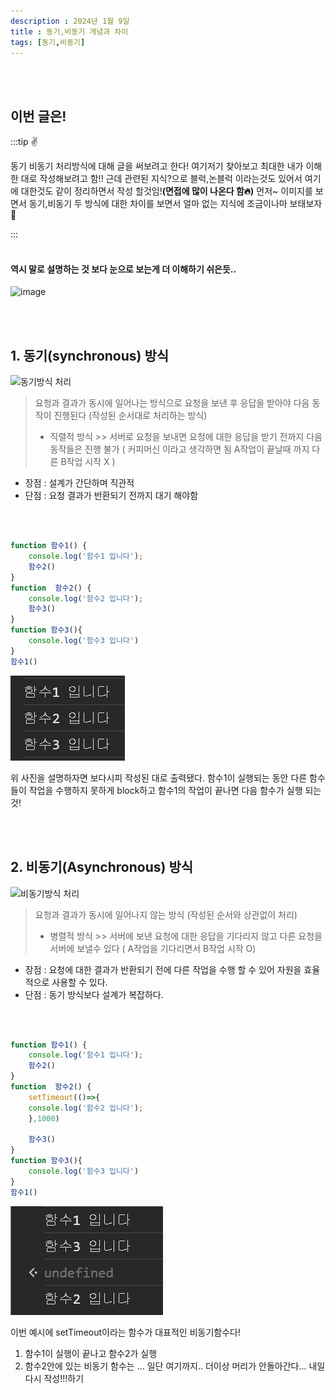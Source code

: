 ```yaml
---
description : 2024년 1월 9일
title : 동기,비동기 개념과 차이
tags: [동기,비동기]
---
```

<br /><br />

## 이번 글은!

:::tip ✌️

동기 비동기 처리방식에 대해 글을 써보려고 한다! 여기저기 찾아보고 최대한 내가 이해한 대로 작성해보려고 함!! 근데 관련된 지식?으로 블럭,논블럭 이라는것도 있어서 여기에 대한것도 같이 정리하면서 작성 할것임!**(면접에 많이 나온다 함🔥)** 먼저~ 이미지를 보면서 동기,비동기 두 방식에 대한 차이를 보면서 얼마 없는 지식에 조금이나마 보태보자👀

:::
<br /><br />

#### 역시 말로 설명하는 것 보다 눈으로 보는게 더 이해하기 쉬은듯..

![image](https://velog.velcdn.com/images/daybreak/post/b7589efe-2188-4fc4-91ba-943a11d8f93a/%E1%84%83%E1%85%A9%E1%86%BC%E1%84%80%E1%85%B5%20%E1%84%87%E1%85%B5%E1%84%83%E1%85%A9%E1%86%BC%E1%84%80%E1%85%B5.jpg)


<br /><br />

## 1. 동기(synchronous) 방식

![동기방식 처리](https://oopy.lazyrockets.com/api/v2/notion/image?src=https%3A%2F%2Fs3-us-west-2.amazonaws.com%2Fsecure.notion-static.com%2F18cbcc9a-5d5c-4fdd-ab65-8471f38f13de%2FUntitled.png&blockId=5bee3723-7dd3-4be3-8cc6-20fa085e308a)
> 요청과 결과가 동시에 일어나는 방식으로 요청을 보낸 후 응답을 받아야 다음 동작이 진행된다 (작성된 순서대로 처리하는 방식)
>   - 직렬적 방식 >> 서버로 요청을 보내면 요청에 대한 응답을 받기 전까지 다음 동작들은 진행 불가 ( 커피머신 이라고 생각하면 됨 A작업이 끝날때 까지 다른 B작업 시작 X )

- 장점 : 설계가 간단하며 직관적
- 단점 : 요청 결과가 반환되기 전까지 대기 해야함


<br /><br />

```js title='동기방식 예시 코드'
function 함수1() {
    console.log('함수1 입니다');
    함수2()
}
function  함수2() {
    console.log('함수2 입니다');
    함수3()
}
function 함수3(){
    console.log('함수3 입니다')
}
함수1()
```
![Alt text](image-3.png)

위 사진을 설명하자면 보다시피 작성된 대로 출력됐다. 함수1이 실행되는 동안 다른 함수들이 작업을 수행하지 못하게 block하고 함수1의 작업이 끝나면 다음 함수가 실행 되는 것!  

<br /><br />


## 2. 비동기(Asynchronous) 방식

![비동기방식 처리](https://oopy.lazyrockets.com/api/v2/notion/image?src=https%3A%2F%2Fs3-us-west-2.amazonaws.com%2Fsecure.notion-static.com%2F21e7833e-b272-44f9-9511-7470e0ed0b54%2FUntitled.png&blockId=874bb738-0b47-43b1-9401-fa7e31596f0d)
> 요청과 결과가 동시에 일어나지 않는 방식 (작성된 순서와 상관없이 처리)      
>  - 병렬적 방식 >> 서버에 보낸 요청에 대한 응답을 기다리지 않고 다른 요청을 서버에 보낼수 있다 ( A작업을 기다리면서 B작업 시작 O)

- 장점 : 요청에 대한 결과가 반환되기 전에 다른 작업을 수행 할 수 있어 자원을 효율적으로 사용할 수 있다.
- 단점 : 동기 방식보다 설계가 복잡하다.



<br /><br />

```js title='비동기 예시 코드'
function 함수1() {
    console.log('함수1 입니다');
    함수2()
}
function  함수2() {
    setTimeout(()=>{
    console.log('함수2 입니다');    
    },1000)
    
    함수3()
}
function 함수3(){
    console.log('함수3 입니다')
}
함수1()
```
![Alt text](image-4.png)

이번 예시에 setTimeout이라는 함수가 대표적인 비동기함수다!
1.  함수1이 실행이 끝나고 함수2가 실행
2.  함수2안에 있는 비동기 함수는 ... 일단 여기까지.. 더이상 머리가 안돌아간다... 내일 다시 작성!!!하기